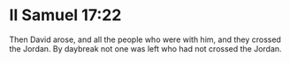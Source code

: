 # II Samuel 17:22

Then David arose, and all the people who were with him, and they crossed the Jordan. By daybreak not one was left who had not crossed the Jordan.
